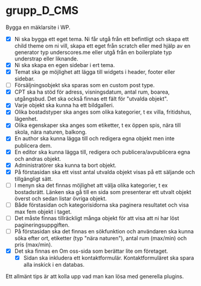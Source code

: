 # grupp_D_CMS

Bygga en mäklarsite i WP.
- [x] Ni ska bygga ett eget tema. Ni får utgå från ett befintligt och skapa ett child theme om ni vill, skapa ett eget från scratch eller med hjälp av en generator typ underscores.me eller utgå från en boilerplate typ understrap eller liknande.
- [x] Ni ska skapa en egen sidebar i ert tema.
- [x] Temat ska ge möjlighet att lägga till widgets i header, footer eller sidebar.
- [ ] Försäljningsobjekt ska sparas som en custom post type.
- [x] CPT ska ha stöd för adress, visningsdatum, antal rum, boarea, utgångsbud. Det ska också finnas ett fält för "utvalda objekt".
- [x] Varje objekt ska kunna ha ett bildgalleri.
- [x] Olika bostadstyper ska anges som olika kategorier, t ex villa, fritidshus, lägenhet.
- [x] Olika egenskaper ska anges som etiketter, t ex öppen spis, nära till skola, nära naturen, balkong.
- [x] En author ska kunna lägga till och redigera egna objekt men inte publicera dem.
- [x] En editor ska kunna lägga till, redigera och publicera/avpublicera egna och andras objekt.
- [x] Administratörer ska kunna ta bort objekt.
- [x] På förstasidan ska ett visst antal utvalda objekt visas på ett säljande och tillgängligt sätt.
- [ ] I menyn ska det finnas möjlighet att välja olika kategorier, t ex bostadsrätt. Länken ska gå till en sida som presenterar ett utvalt objekt överst och sedan listar övriga objekt.
- [ ] Både förstasidan och kategorisidorna ska paginera resultatet och visa max fem objekt i taget.
- [ ] Det måste finnas tillräckligt många objekt för att visa att ni har löst pagineringsuppgiften.
- [ ] På förstasidan ska det finnas en sökfunktion och användaren ska kunna söka efter ort, etiketter (typ "nära naturen"), antal rum (max/min) och pris (max/min).
- [x] Det ska finnas en Om oss-sida som berättar lite om företaget.
  - [x] Sidan ska inkludera ett kontaktformulär. Kontaktformuläret ska spara alla inskick i en databas.

Ett allmänt tips är att kolla upp vad man kan lösa med generella plugins.